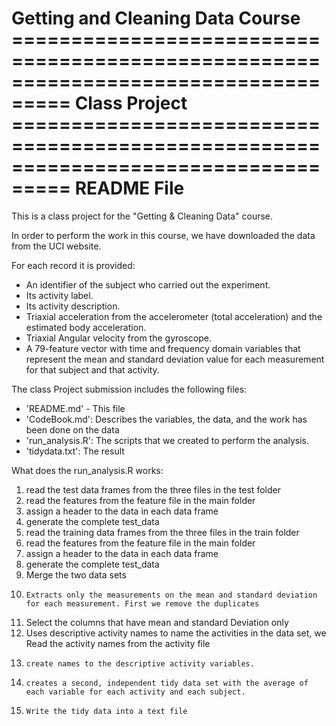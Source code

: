 Getting and Cleaning Data Course
=================================================================================== Class Project
=================================================================================== README File
===================================================================================

This is a class project for the "Getting & Cleaning Data" course. 
 
 In order to perform the work in this course, we have downloaded the data from the UCI website.

 For each record it is provided:

 - An identifier of the subject who carried out the experiment.
 - Its activity label. 
 - Its activity description. 
 - Triaxial acceleration from the accelerometer (total acceleration) and the estimated body acceleration.
 - Triaxial Angular velocity from the gyroscope. 
 - A 79-feature vector with time and frequency domain variables that represent the mean and standard deviation value for each measurement for that subject and that activity. 


 The class Project submission includes the following files:
 - 'README.md' - This file
 - 'CodeBook.md': Describes the variables, the data, and the work has been done on the data
 - 'run_analysis.R': The scripts that we created to perform the analysis.
 - 'tidydata.txt': The result




 What does the run_analysis.R works:
 1.	 read the test data frames from the three files in the test folder
 2.	 read the features from the feature file in the main folder
 3.	 assign a header to the data in each data frame
 4.	 generate the complete test_data
 5.	 read the training data frames from the three files in the train folder
 6.	 read the features from the feature file in the main folder
 7.	 assign a header to the data in each data frame
 8.	 generate the complete test_data
 9.	 Merge the two data sets
 10.	 Extracts only the measurements on the mean and standard deviation for each measurement. First we remove the duplicates
 11.	Select the columns that have mean and standard Deviation only
 12.	Uses descriptive activity names to name the activities in the data set, we Read the activity names from the activity file
 13.	 create names to the descriptive activity variables.
 14.	 creates a second, independent tidy data set with the average of each variable for each activity and each subject.
 15.	 Write the tidy data into a text file
     
